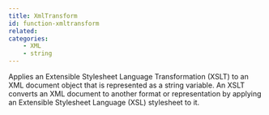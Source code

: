 ```yaml
---
title: XmlTransform
id: function-xmltransform
related:
categories:
    - XML
    - string
---
```


Applies an Extensible Stylesheet Language Transformation (XSLT)
        to an XML document object that is represented as a string
        variable. An XSLT converts an XML document to another format
        or representation by applying an Extensible Stylesheet
        Language (XSL) stylesheet to it.